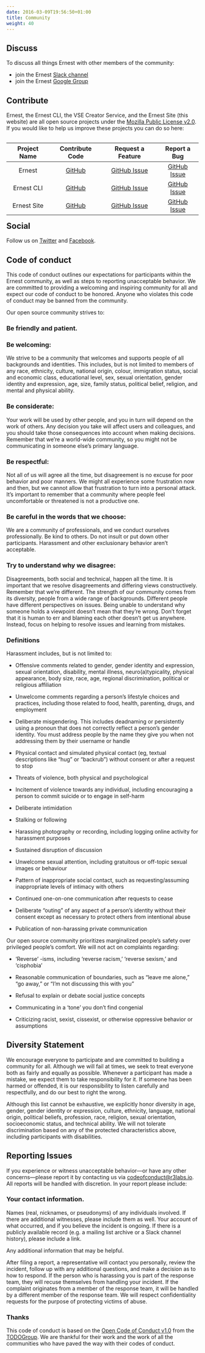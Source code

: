 ```yaml
---
date: 2016-03-09T19:56:50+01:00
title: Community
weight: 40
---
```


## Discuss
To discuss all things Ernest with other members of the community:

- join the Ernest [Slack channel](/slack)
- join the Ernest [Google Group](https://groups.google.com/forum/#!forum/ernestio)

## Contribute
Ernest, the Ernest CLI, the VSE Creator Service, and the Ernest Site (this website) are all open source projects under the [Mozilla Public License v2.0](/license/). If you would like to help us improve these projects you can do so here:

<table align="left">
<thead>
<tr>
<th align="center">Project Name</th>
<th align="center">Contribute Code</th>
<th align="center">Request a Feature</th>
<th align="center">Report a Bug</th>
</tr>
</thead>

<tbody>
<tr>
<td align="center">Ernest</td>
<td align="center"><a href="https://github.com/ernestio/ernest" target="_blank">GitHub</a></td>
<td align="center"><a href="https://github.com/ernestio/ernest/issues" target="_blank">GitHub Issue</a></td>
<td align="center"><a href="https://github.com/ernestio/ernest/issues" target="_blank">GitHub Issue</a></td>
</tr>

<tr>
<td align="center">Ernest CLI</td>
<td align="center"><a href="https://github.com/ernestio/ernest-cli" target="_blank">GitHub</a></td>
<td align="center"><a href="https://github.com/ernestio/ernest-cli/issues" target="_blank">GitHub Issue</a></td>
<td align="center"><a href="https://github.com/ernestio/ernest-cli/issues" target="_blank">GitHub Issue</a></td>
</tr>

<tr>
<td align="center">Ernest Site</td>
<td align="center"><a href="https://github.com/ernestio/ernest-site" target="_blank">GitHub</a></td>
<td align="center"><a href="https://github.com/ernestio/ernest-site/issues" target="_blank">GitHub Issue</a></td>
<td align="center"><a href="https://github.com/ernestio/ernest-site/issues" target="_blank">GitHub Issue</a></td>
</tr>
</tbody>
</table>

## Social
Follow us on [Twitter](https://twitter.com/r3labs) and [Facebook](https://www.facebook.com/r3labsio/).

## Code of conduct
This code of conduct outlines our expectations for participants within the Ernest community, as well as steps to reporting unacceptable behavior. We are committed to providing a welcoming and inspiring community for all and expect our code of conduct to be honored. Anyone who violates this code of conduct may be banned from the community.

Our open source community strives to:

### Be friendly and patient.

### Be welcoming:
We strive to be a community that welcomes and supports people of all backgrounds and identities. This includes, but is not limited to members of any race, ethnicity, culture, national origin, colour, immigration status, social and economic class, educational level, sex, sexual orientation, gender identity and expression, age, size, family status, political belief, religion, and mental and physical ability.

### Be considerate:
Your work will be used by other people, and you in turn will depend on the work of others. Any decision you take will affect users and colleagues, and you should take those consequences into account when making decisions. Remember that we’re a world-wide community, so you might not be communicating in someone else’s primary language.

### Be respectful:
Not all of us will agree all the time, but disagreement is no excuse for poor behavior and poor manners. We might all experience some frustration now and then, but we cannot allow that frustration to turn into a personal attack. It’s important to remember that a community where people feel uncomfortable or threatened is not a productive one.

### Be careful in the words that we choose:
We are a community of professionals, and we conduct ourselves professionally. Be kind to others. Do not insult or put down other participants. Harassment and other exclusionary behavior aren’t acceptable.

### Try to understand why we disagree:
Disagreements, both social and technical, happen all the time. It is important that we resolve disagreements and differing views constructively. Remember that we’re different. The strength of our community comes from its diversity, people from a wide range of backgrounds. Different people have different perspectives on issues. Being unable to understand why someone holds a viewpoint doesn’t mean that they’re wrong. Don’t forget that it is human to err and blaming each other doesn’t get us anywhere. Instead, focus on helping to resolve issues and learning from mistakes.

### Definitions
Harassment includes, but is not limited to:

- Offensive comments related to gender, gender identity and expression, sexual orientation, disability, mental illness, neuro(a)typicality, physical appearance, body size, race, age, regional discrimination, political or religious affiliation

- Unwelcome comments regarding a person’s lifestyle choices and practices, including those related to food, health, parenting, drugs, and employment

- Deliberate misgendering. This includes deadnaming or persistently using a pronoun that does not correctly reflect a person’s gender identity. You must address people by the name they give you when not addressing them by their username or handle

- Physical contact and simulated physical contact (eg, textual descriptions like “hug” or “backrub”) without consent or after a request to stop

- Threats of violence, both physical and psychological

- Incitement of violence towards any individual, including encouraging a person to commit suicide or to engage in self-harm

- Deliberate intimidation

- Stalking or following

- Harassing photography or recording, including logging online activity for harassment purposes

- Sustained disruption of discussion

- Unwelcome sexual attention, including gratuitous or off-topic sexual images or behaviour

- Pattern of inappropriate social contact, such as requesting/assuming inappropriate levels of intimacy with others

- Continued one-on-one communication after requests to cease

- Deliberate “outing” of any aspect of a person’s identity without their consent except as necessary to protect others from intentional abuse

- Publication of non-harassing private communication

Our open source community prioritizes marginalized people’s safety over privileged people’s comfort. We will not act on complaints regarding:

- ‘Reverse’ -isms, including ‘reverse racism,’ ‘reverse sexism,’ and ‘cisphobia’

- Reasonable communication of boundaries, such as “leave me alone,” “go away,” or “I’m not discussing this with you”

- Refusal to explain or debate social justice concepts

- Communicating in a ‘tone’ you don’t find congenial

- Criticizing racist, sexist, cissexist, or otherwise oppressive behavior or assumptions

## Diversity Statement
We encourage everyone to participate and are committed to building a community for all. Although we will fail at times, we seek to treat everyone both as fairly and equally as possible. Whenever a participant has made a mistake, we expect them to take responsibility for it. If someone has been harmed or offended, it is our responsibility to listen carefully and respectfully, and do our best to right the wrong.

Although this list cannot be exhaustive, we explicitly honor diversity in age, gender, gender identity or expression, culture, ethnicity, language, national origin, political beliefs, profession, race, religion, sexual orientation, socioeconomic status, and technical ability. We will not tolerate discrimination based on any of the protected characteristics above, including participants with disabilities.

## Reporting Issues
If you experience or witness unacceptable behavior—or have any other concerns—please report it by contacting us via codeofconduct@r3labs.io. All reports will be handled with discretion. In your report please include:

### Your contact information.

Names (real, nicknames, or pseudonyms) of any individuals involved. If there are additional witnesses, please include them as well. Your account of what occurred, and if you believe the incident is ongoing. If there is a publicly available record (e.g. a mailing list archive or a Slack channel history), please include a link.

Any additional information that may be helpful.

After filing a report, a representative will contact you personally, review the incident, follow up with any additional questions, and make a decision as to how to respond. If the person who is harassing you is part of the response team, they will recuse themselves from handling your incident. If the complaint originates from a member of the response team, it will be handled by a different member of the response team. We will respect confidentiality requests for the purpose of protecting victims of abuse.

### Thanks
This code of conduct is based on the [Open Code of Conduct v1.0](https://github.com/todogroup/opencodeofconduct) from the [TODOGroup](http://todogroup.org). We are thankful for their work and the work of all the communities who have paved the way with their codes of conduct.
